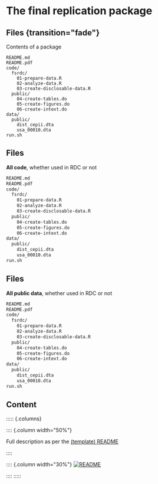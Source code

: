 # The final replication package

## Files {transition="fade"}

Contents of a package

```{.bash}
README.md
README.pdf
code/
  fsrdc/
    01-prepare-data.R
    02-analyze-data.R
    03-create-disclosable-data.R
  public/
    04-create-tables.do
    05-create-figures.do
    06-create-intext.do
data/
  public/
    dist_cepii.dta
    usa_00010.dta
run.sh
```

## Files

**All code**, whether used in RDC or not

```{.bash code-line-numbers="3-11,16"}
README.md
README.pdf
code/
  fsrdc/
    01-prepare-data.R
    02-analyze-data.R
    03-create-disclosable-data.R
  public/
    04-create-tables.do
    05-create-figures.do
    06-create-intext.do
data/
  public/
    dist_cepii.dta
    usa_00010.dta
run.sh
```

## Files

**All public data**, whether used in RDC or not

```{.bash code-line-numbers="12-15"}
README.md
README.pdf
code/
  fsrdc/
    01-prepare-data.R
    02-analyze-data.R
    03-create-disclosable-data.R
  public/
    04-create-tables.do
    05-create-figures.do
    06-create-intext.do
data/
  public/
    dist_cepii.dta
    usa_00010.dta
run.sh
```

## Content

::::: {.columns}

:::: {.column width="50%"}

Full description as per the [(template) README](https://social-science-data-editors.github.io/template_README/)

::::

:::: {.column width="30%"} 
[![README](images/img-2021-11-08-2.png)](https://social-science-data-editors.github.io/template_README/)

::::
:::::

